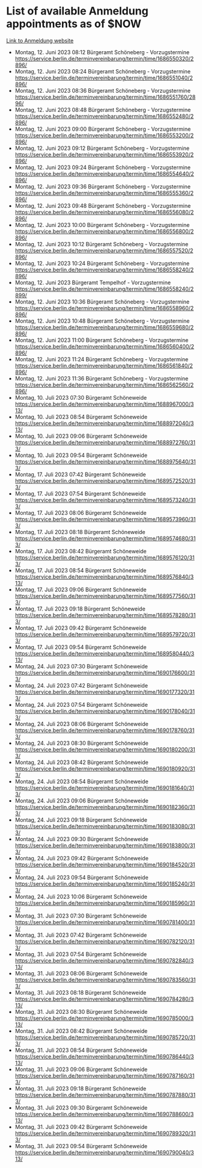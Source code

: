 # List of available Anmeldung appointments as of $NOW
[Link to Anmeldung website](https://service.berlin.de/terminvereinbarung/termin/tag.php?termin=1&anliegen[]=120686&dienstleisterlist=122210,122217,327316,122219,327312,122227,327314,122231,327346,122243,327348,122254,122252,329742,122260,329745,122262,329748,122271,327278,122273,327274,122277,327276,330436,122280,327294,122282,327290,122284,327292,122291,327270,122285,327266,122286,327264,122296,327268,150230,329760,122297,327286,122294,327284,122312,329763,122314,329775,122304,327330,122311,327334,122309,327332,317869,122281,327352,122279,329772,122283,122276,327324,122274,327326,122267,329766,122246,327318,122251,327320,122257,327322,122208,327298,122226,327300&herkunft=http%3A%2F%2Fservice.berlin.de%2Fdienstleistung%2F120686%2F)
- Montag, 12. Juni 2023 08:12 Bürgeramt Schöneberg - Vorzugstermine https://service.berlin.de/terminvereinbarung/termin/time/1686550320/2896/
- Montag, 12. Juni 2023 08:24 Bürgeramt Schöneberg - Vorzugstermine https://service.berlin.de/terminvereinbarung/termin/time/1686551040/2896/
- Montag, 12. Juni 2023 08:36 Bürgeramt Schöneberg - Vorzugstermine https://service.berlin.de/terminvereinbarung/termin/time/1686551760/2896/
- Montag, 12. Juni 2023 08:48 Bürgeramt Schöneberg - Vorzugstermine https://service.berlin.de/terminvereinbarung/termin/time/1686552480/2896/
- Montag, 12. Juni 2023 09:00 Bürgeramt Schöneberg - Vorzugstermine https://service.berlin.de/terminvereinbarung/termin/time/1686553200/2896/
- Montag, 12. Juni 2023 09:12 Bürgeramt Schöneberg - Vorzugstermine https://service.berlin.de/terminvereinbarung/termin/time/1686553920/2896/
- Montag, 12. Juni 2023 09:24 Bürgeramt Schöneberg - Vorzugstermine https://service.berlin.de/terminvereinbarung/termin/time/1686554640/2896/
- Montag, 12. Juni 2023 09:36 Bürgeramt Schöneberg - Vorzugstermine https://service.berlin.de/terminvereinbarung/termin/time/1686555360/2896/
- Montag, 12. Juni 2023 09:48 Bürgeramt Schöneberg - Vorzugstermine https://service.berlin.de/terminvereinbarung/termin/time/1686556080/2896/
- Montag, 12. Juni 2023 10:00 Bürgeramt Schöneberg - Vorzugstermine https://service.berlin.de/terminvereinbarung/termin/time/1686556800/2896/
- Montag, 12. Juni 2023 10:12 Bürgeramt Schöneberg - Vorzugstermine https://service.berlin.de/terminvereinbarung/termin/time/1686557520/2896/
- Montag, 12. Juni 2023 10:24 Bürgeramt Schöneberg - Vorzugstermine https://service.berlin.de/terminvereinbarung/termin/time/1686558240/2896/
- Montag, 12. Juni 2023  Bürgeramt Tempelhof - Vorzugstermine https://service.berlin.de/terminvereinbarung/termin/time/1686558240/2899/
- Montag, 12. Juni 2023 10:36 Bürgeramt Schöneberg - Vorzugstermine https://service.berlin.de/terminvereinbarung/termin/time/1686558960/2896/
- Montag, 12. Juni 2023 10:48 Bürgeramt Schöneberg - Vorzugstermine https://service.berlin.de/terminvereinbarung/termin/time/1686559680/2896/
- Montag, 12. Juni 2023 11:00 Bürgeramt Schöneberg - Vorzugstermine https://service.berlin.de/terminvereinbarung/termin/time/1686560400/2896/
- Montag, 12. Juni 2023 11:24 Bürgeramt Schöneberg - Vorzugstermine https://service.berlin.de/terminvereinbarung/termin/time/1686561840/2896/
- Montag, 12. Juni 2023 11:36 Bürgeramt Schöneberg - Vorzugstermine https://service.berlin.de/terminvereinbarung/termin/time/1686562560/2896/
- Montag, 10. Juli 2023 07:30 Bürgeramt Schöneweide https://service.berlin.de/terminvereinbarung/termin/time/1688967000/313/
- Montag, 10. Juli 2023 08:54 Bürgeramt Schöneweide https://service.berlin.de/terminvereinbarung/termin/time/1688972040/313/
- Montag, 10. Juli 2023 09:06 Bürgeramt Schöneweide https://service.berlin.de/terminvereinbarung/termin/time/1688972760/313/
- Montag, 10. Juli 2023 09:54 Bürgeramt Schöneweide https://service.berlin.de/terminvereinbarung/termin/time/1688975640/313/
- Montag, 17. Juli 2023 07:42 Bürgeramt Schöneweide https://service.berlin.de/terminvereinbarung/termin/time/1689572520/313/
- Montag, 17. Juli 2023 07:54 Bürgeramt Schöneweide https://service.berlin.de/terminvereinbarung/termin/time/1689573240/313/
- Montag, 17. Juli 2023 08:06 Bürgeramt Schöneweide https://service.berlin.de/terminvereinbarung/termin/time/1689573960/313/
- Montag, 17. Juli 2023 08:18 Bürgeramt Schöneweide https://service.berlin.de/terminvereinbarung/termin/time/1689574680/313/
- Montag, 17. Juli 2023 08:42 Bürgeramt Schöneweide https://service.berlin.de/terminvereinbarung/termin/time/1689576120/313/
- Montag, 17. Juli 2023 08:54 Bürgeramt Schöneweide https://service.berlin.de/terminvereinbarung/termin/time/1689576840/313/
- Montag, 17. Juli 2023 09:06 Bürgeramt Schöneweide https://service.berlin.de/terminvereinbarung/termin/time/1689577560/313/
- Montag, 17. Juli 2023 09:18 Bürgeramt Schöneweide https://service.berlin.de/terminvereinbarung/termin/time/1689578280/313/
- Montag, 17. Juli 2023 09:42 Bürgeramt Schöneweide https://service.berlin.de/terminvereinbarung/termin/time/1689579720/313/
- Montag, 17. Juli 2023 09:54 Bürgeramt Schöneweide https://service.berlin.de/terminvereinbarung/termin/time/1689580440/313/
- Montag, 24. Juli 2023 07:30 Bürgeramt Schöneweide https://service.berlin.de/terminvereinbarung/termin/time/1690176600/313/
- Montag, 24. Juli 2023 07:42 Bürgeramt Schöneweide https://service.berlin.de/terminvereinbarung/termin/time/1690177320/313/
- Montag, 24. Juli 2023 07:54 Bürgeramt Schöneweide https://service.berlin.de/terminvereinbarung/termin/time/1690178040/313/
- Montag, 24. Juli 2023 08:06 Bürgeramt Schöneweide https://service.berlin.de/terminvereinbarung/termin/time/1690178760/313/
- Montag, 24. Juli 2023 08:30 Bürgeramt Schöneweide https://service.berlin.de/terminvereinbarung/termin/time/1690180200/313/
- Montag, 24. Juli 2023 08:42 Bürgeramt Schöneweide https://service.berlin.de/terminvereinbarung/termin/time/1690180920/313/
- Montag, 24. Juli 2023 08:54 Bürgeramt Schöneweide https://service.berlin.de/terminvereinbarung/termin/time/1690181640/313/
- Montag, 24. Juli 2023 09:06 Bürgeramt Schöneweide https://service.berlin.de/terminvereinbarung/termin/time/1690182360/313/
- Montag, 24. Juli 2023 09:18 Bürgeramt Schöneweide https://service.berlin.de/terminvereinbarung/termin/time/1690183080/313/
- Montag, 24. Juli 2023 09:30 Bürgeramt Schöneweide https://service.berlin.de/terminvereinbarung/termin/time/1690183800/313/
- Montag, 24. Juli 2023 09:42 Bürgeramt Schöneweide https://service.berlin.de/terminvereinbarung/termin/time/1690184520/313/
- Montag, 24. Juli 2023 09:54 Bürgeramt Schöneweide https://service.berlin.de/terminvereinbarung/termin/time/1690185240/313/
- Montag, 24. Juli 2023 10:06 Bürgeramt Schöneweide https://service.berlin.de/terminvereinbarung/termin/time/1690185960/313/
- Montag, 31. Juli 2023 07:30 Bürgeramt Schöneweide https://service.berlin.de/terminvereinbarung/termin/time/1690781400/313/
- Montag, 31. Juli 2023 07:42 Bürgeramt Schöneweide https://service.berlin.de/terminvereinbarung/termin/time/1690782120/313/
- Montag, 31. Juli 2023 07:54 Bürgeramt Schöneweide https://service.berlin.de/terminvereinbarung/termin/time/1690782840/313/
- Montag, 31. Juli 2023 08:06 Bürgeramt Schöneweide https://service.berlin.de/terminvereinbarung/termin/time/1690783560/313/
- Montag, 31. Juli 2023 08:18 Bürgeramt Schöneweide https://service.berlin.de/terminvereinbarung/termin/time/1690784280/313/
- Montag, 31. Juli 2023 08:30 Bürgeramt Schöneweide https://service.berlin.de/terminvereinbarung/termin/time/1690785000/313/
- Montag, 31. Juli 2023 08:42 Bürgeramt Schöneweide https://service.berlin.de/terminvereinbarung/termin/time/1690785720/313/
- Montag, 31. Juli 2023 08:54 Bürgeramt Schöneweide https://service.berlin.de/terminvereinbarung/termin/time/1690786440/313/
- Montag, 31. Juli 2023 09:06 Bürgeramt Schöneweide https://service.berlin.de/terminvereinbarung/termin/time/1690787160/313/
- Montag, 31. Juli 2023 09:18 Bürgeramt Schöneweide https://service.berlin.de/terminvereinbarung/termin/time/1690787880/313/
- Montag, 31. Juli 2023 09:30 Bürgeramt Schöneweide https://service.berlin.de/terminvereinbarung/termin/time/1690788600/313/
- Montag, 31. Juli 2023 09:42 Bürgeramt Schöneweide https://service.berlin.de/terminvereinbarung/termin/time/1690789320/313/
- Montag, 31. Juli 2023 09:54 Bürgeramt Schöneweide https://service.berlin.de/terminvereinbarung/termin/time/1690790040/313/
